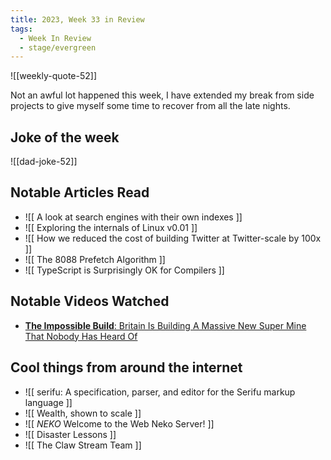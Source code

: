 ```yaml
---
title: 2023, Week 33 in Review
tags:
  - Week In Review
  - stage/evergreen
---
```



![[weekly-quote-52]]

Not an awful lot happened this week, I have extended my break from side projects to give myself some time to recover from all the late nights.

## Joke of the week

![[dad-joke-52]]

## Notable Articles Read
- ![[ A look at search engines with their own indexes ]]
- ![[ Exploring the internals of Linux v0.01 ]]
- ![[ How we reduced the cost of building Twitter at Twitter-scale by 100x ]]
- ![[ The 8088 Prefetch Algorithm ]]
- ![[ TypeScript is Surprisingly OK for Compilers ]]

## Notable Videos Watched
- [**The Impossible Build**: Britain Is Building A Massive New Super Mine That Nobody Has Heard Of](https://www.youtube.com/watch?v=u0pI7BjBha8)

## Cool things from around the internet

- ![[ serifu: A specification, parser, and editor for the Serifu markup language ]]
- ![[ Wealth, shown to scale ]]
- ![[ *NEKO* Welcome to the Web Neko Server! ]]
- ![[ Disaster Lessons ]]
- ![[ The Claw Stream Team ]]


